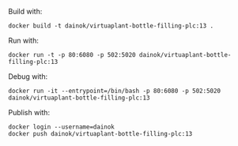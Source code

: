 Build with:

```
docker build -t dainok/virtuaplant-bottle-filling-plc:13 .
```

Run with:

```
docker run -t -p 80:6080 -p 502:5020 dainok/virtuaplant-bottle-filling-plc:13
```

Debug with:

```
docker run -it --entrypoint=/bin/bash -p 80:6080 -p 502:5020 dainok/virtuaplant-bottle-filling-plc:13
```

Publish with:

```
docker login --username=dainok
docker push dainok/virtuaplant-bottle-filling-plc:13
```
